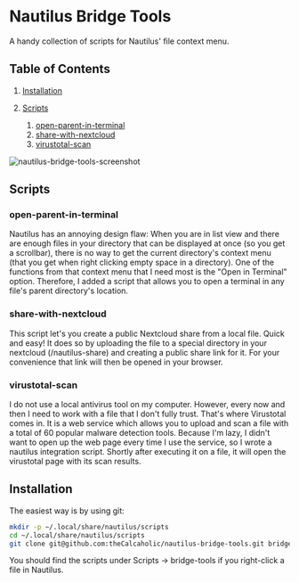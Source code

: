 # Nautilus Bridge Tools

A handy collection of scripts for Nautilus' file context menu.

## Table of Contents

1. [Installation](#installation)
2. [Scripts](#scripts)

    1. [open-parent-in-terminal](#open-parent-in-terminal)
    2. [share-with-nextcloud](#share-with-nextcloud)
    3. [virustotal-scan](#virustotal-scan)

![nautilus-bridge-tools-screenshot](https://github.com/theCalcaholic/nautilus-bridge-tools/releases/download/doc-assets/nautilus-bridge-tools-screenshot.png)

## Scripts

### open-parent-in-terminal

Nautilus has an annoying design flaw: When you are in list view and there are enough files in your directory that can be displayed at once (so you get a scrollbar), there is no way to get the current directory's context menu (that you get when right clicking empty space in a directory).
One of the functions from that context menu that I need most is the "Open in Terminal" option. Therefore, I added a script that allows you to open a terminal in any file's parent directory's location.

### share-with-nextcloud

This script let's you create a public Nextcloud share from a local file. Quick and easy! It does so by uploading the file to a special directory in your nextcloud (/nautilus-share) and creating a public share link for it. For your convenience that link will then be opened in your browser.

### virustotal-scan

I do not use a local antivirus tool on my computer. However, every now and then I need to work with a file that I don't fully trust. That's where Virustotal comes in. It is a web service which allows you to upload and scan a file with a total of 60 popular malware detection tools. Because I'm lazy, I didn't want to open up the web page every time I use the service, so I wrote a nautilus integration script. Shortly after executing it on a file, it will open the virustotal page with its scan results.

## Installation

The easiest way is by using git:

```sh
mkdir -p ~/.local/share/nautilus/scripts
cd ~/.local/share/nautilus/scripts
git clone git@github.com:theCalcaholic/nautilus-bridge-tools.git bridge-tools
```

You should find the scripts under Scripts -> bridge-tools if you right-click a file in Nautilus.

